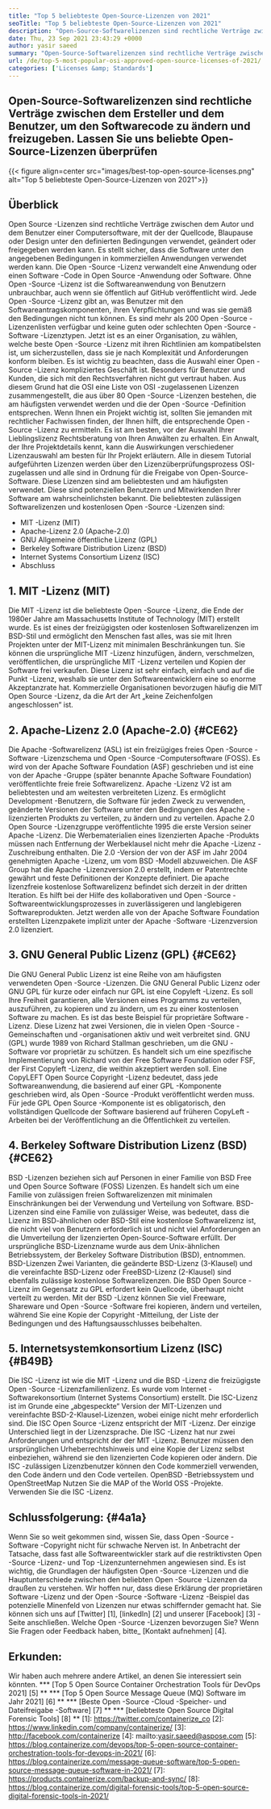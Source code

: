 ```yaml
---
title: "Top 5 beliebteste Open-Source-Lizenzen von 2021" 
seoTitle: "Top 5 beliebteste Open-Source-Lizenzen von 2021" 
description: "Open-Source-Softwarelizenzen sind rechtliche Verträge zwischen dem Ersteller und dem Benutzer, um Softwarecode zu ändern und freizugeben. Lassen Sie uns beliebte Open-Source-Lizenzen überprüfen" 
date: Thu, 23 Sep 2021 23:43:29 +0000
author: yasir saeed
summary: "Open-Source-Softwarelizenzen sind rechtliche Verträge zwischen dem Ersteller und dem Benutzer, um Softwarecode zu ändern und freizugeben. Lassen Sie uns beliebte Open-Source-Lizenzen überprüfen" 
url: /de/top-5-most-popular-osi-approved-open-source-licenses-of-2021/
categories: ['Licenses &amp; Standards']
---
```


## Open-Source-Softwarelizenzen sind rechtliche Verträge zwischen dem Ersteller und dem Benutzer, um den Softwarecode zu ändern und freizugeben. Lassen Sie uns beliebte Open-Source-Lizenzen überprüfen

{{< figure align=center src="images/best-top-open-source-licenses.png" alt="Top 5 beliebteste Open-Source-Lizenzen von 2021">}}


## **Überblick**
Open Source -Lizenzen sind rechtliche Verträge zwischen dem Autor und dem Benutzer einer Computersoftware, mit der der Quellcode, Blaupause oder Design unter den definierten Bedingungen verwendet, geändert oder freigegeben werden kann. Es stellt sicher, dass die Software unter den angegebenen Bedingungen in kommerziellen Anwendungen verwendet werden kann. Die Open -Source -Lizenz verwandelt eine Anwendung oder einen Software -Code in Open Source -Anwendung oder Software. Ohne Open -Source -Lizenz ist die Softwareanwendung von Benutzern unbrauchbar, auch wenn sie öffentlich auf GitHub veröffentlicht wird. Jede Open -Source -Lizenz gibt an, was Benutzer mit den Softwareantragskomponenten, ihren Verpflichtungen und was sie gemäß den Bedingungen nicht tun können.
Es sind mehr als 200 Open -Source -Lizenzenlisten verfügbar und keine guten oder schlechten Open -Source -Software -Lizenztypen. Jetzt ist es an einer Organisation, zu wählen, welche beste Open -Source -Lizenz mit ihren Richtlinien am kompatibelsten ist, um sicherzustellen, dass sie je nach Komplexität und Anforderungen konform bleiben. Es ist wichtig zu beachten, dass die Auswahl einer Open -Source -Lizenz kompliziertes Geschäft ist. Besonders für Benutzer und Kunden, die sich mit den Rechtsverfahren nicht gut vertraut haben. Aus diesem Grund hat die OSI eine Liste von OSI -zugelassenen Lizenzen zusammengestellt, die aus über 80 Open -Source -Lizenzen bestehen, die am häufigsten verwendet werden und die der Open -Source -Definition entsprechen.
Wenn Ihnen ein Projekt wichtig ist, sollten Sie jemanden mit rechtlicher Fachwissen finden, der Ihnen hilft, die entsprechende Open -Source -Lizenz zu ermitteln. Es ist am besten, vor der Auswahl Ihrer Lieblingslizenz Rechtsberatung von Ihren Anwälten zu erhalten. Ein Anwalt, der Ihre Projektdetails kennt, kann die Auswirkungen verschiedener Lizenzauswahl am besten für Ihr Projekt erläutern. Alle in diesem Tutorial aufgeführten Lizenzen werden über den Lizenzüberprüfungsprozess OSI-zugelassen und alle sind in Ordnung für die Freigabe von Open-Source-Software. Diese Lizenzen sind am beliebtesten und am häufigsten verwendet. Diese sind potenziellen Benutzern und Mitwirkenden Ihrer Software am wahrscheinlichsten bekannt. Die beliebtesten zulässigen Softwarelizenzen und kostenlosen Open -Source -Lizenzen sind:
  * MIT -Lizenz (MIT)
  * Apache-Lizenz 2.0 (Apache-2.0)
  * GNU Allgemeine öffentliche Lizenz (GPL)
  * Berkeley Software Distribution Lizenz (BSD)
  * Internet Systems Consortium Lizenz (ISC)
  * Abschluss

## 1. MIT -Lizenz (MIT)
Die MIT -Lizenz ist die beliebteste Open -Source -Lizenz, die Ende der 1980er Jahre am Massachusetts Institute of Technology (MIT) erstellt wurde. Es ist eines der freizügigsten oder kostenlosen Softwarelizenzen im BSD-Stil und ermöglicht den Menschen fast alles, was sie mit Ihren Projekten unter der MIT-Lizenz mit minimalen Beschränkungen tun.
Sie können die ursprüngliche MIT -Lizenz hinzufügen, ändern, verschmelzen, veröffentlichen, die ursprüngliche MIT -Lizenz verteilen und Kopien der Software frei verkaufen. Diese Lizenz ist sehr einfach, einfach und auf die Punkt -Lizenz, weshalb sie unter den Softwareentwicklern eine so enorme Akzeptanzrate hat. Kommerzielle Organisationen bevorzugen häufig die MIT Open Source -Lizenz, da die Art der Art „keine Zeichenfolgen angeschlossen“ ist.

## 2. Apache-Lizenz 2.0 (Apache-2.0) {#CE62}
Die Apache -Softwarelizenz (ASL) ist ein freizügiges freies Open -Source -Software -Lizenzschema und Open -Source -Computersoftware (FOSS). Es wird von der Apache Software Foundation (ASF) geschrieben und ist eine von der Apache -Gruppe (später benannte Apache Software Foundation) veröffentlichte freie freie Softwarelizenz. Apache -Lizenz V2 ist am beliebtesten und am weitesten verbreiteten Lizenz. Es ermöglicht Development -Benutzern, die Software für jeden Zweck zu verwenden, geänderte Versionen der Software unter den Bedingungen des Apache -lizenzierten Produkts zu verteilen, zu ändern und zu verteilen. Apache 2.0 Open Source -Lizenzgruppe veröffentlichte 1995 die erste Version seiner Apache -Lizenz.
Die Werbematerialien eines lizenzierten Apache -Produkts müssen nach Entfernung der Werbeklausel nicht mehr die Apache -Lizenz -Zuschreibung enthalten. Die 2.0 -Version der von der ASF im Jahr 2004 genehmigten Apache -Lizenz, um vom BSD -Modell abzuweichen. Die ASF Group hat die Apache -Lizenzversion 2.0 erstellt, indem er Patentrechte gewährt und feste Definitionen der Konzepte definiert. Die apache lizenzfreie kostenlose Softwarelizenz befindet sich derzeit in der dritten Iteration. Es hilft bei der Hilfe des kollaborativen und Open -Source -Softwareentwicklungsprozesses in zuverlässigeren und langlebigeren Softwareprodukten. Jetzt werden alle von der Apache Software Foundation erstellten Lizenzpakete implizit unter der Apache -Software -Lizenzversion 2.0 lizenziert.

## 3. GNU General Public Lizenz (GPL) {#CE62}
Die GNU General Public Lizenz ist eine Reihe von am häufigsten verwendeten Open -Source -Lizenzen. Die GNU General Public Lizenz oder GNU GPL für kurze oder einfach nur GPL ist eine Copyleft -Lizenz. Es soll Ihre Freiheit garantieren, alle Versionen eines Programms zu verteilen, auszuführen, zu kopieren und zu ändern, um es zu einer kostenlosen Software zu machen. Es ist das beste Beispiel für proprietäre Software -Lizenz. Diese Lizenz hat zwei Versionen, die in vielen Open -Source -Gemeinschaften und -organisationen aktiv und weit verbreitet sind.
GNU (GPL) wurde 1989 von Richard Stallman geschrieben, um die GNU -Software vor proprietär zu schützen. Es handelt sich um eine spezifische Implementierung von Richard von der Free Software Foundation oder FSF, der First Copyleft -Lizenz, die weithin akzeptiert werden soll. Eine CopyLEFT Open Source Copyright -Lizenz bedeutet, dass jede Softwareanwendung, die basierend auf einer GPL -Komponente geschrieben wird, als Open -Source -Produkt veröffentlicht werden muss. Für jede GPL Open Source -Komponente ist es obligatorisch, den vollständigen Quellcode der Software basierend auf früheren CopyLeft -Arbeiten bei der Veröffentlichung an die Öffentlichkeit zu verteilen.

## 4. Berkeley Software Distribution Lizenz (BSD) {#CE62}
BSD -Lizenzen beziehen sich auf Personen in einer Familie von BSD Free und Open Source Software (FOSS) Lizenzen. Es handelt sich um eine Familie von zulässigen freien Softwarelizenzen mit minimalen Einschränkungen bei der Verwendung und Verteilung von Software. BSD-Lizenzen sind eine Familie von zulässiger Weise, was bedeutet, dass die Lizenz im BSD-ähnlichen oder BSD-Stil eine kostenlose Softwarelizenz ist, die nicht viel von Benutzern erforderlich ist und nicht viel Anforderungen an die Umverteilung der lizenzierten Open-Source-Software erfüllt.
Der ursprüngliche BSD-Lizenzname wurde aus dem Unix-ähnlichen Betriebssystem, der Berkeley Software Distribution (BSD), entnommen. BSD-Lizenzen Zwei Varianten, die geänderte BSD-Lizenz (3-Klausel) und die vereinfachte BSD-Lizenz oder FreeBSD-Lizenz (2-Klausel) sind ebenfalls zulässige kostenlose Softwarelizenzen. Die BSD Open Source -Lizenz im Gegensatz zu GPL erfordert kein Quellcode, überhaupt nicht verteilt zu werden. Mit der BSD -Lizenz können Sie viel Freeware, Shareware und Open -Source -Software frei kopieren, ändern und verteilen, während Sie eine Kopie der Copyright -Mitteilung, der Liste der Bedingungen und des Haftungsausschlusses beibehalten.

## 5. Internetsystemkonsortium Lizenz (ISC) {#B49B}
Die ISC -Lizenz ist wie die MIT -Lizenz und die BSD -Lizenz die freizügigste Open -Source -Lizenzfamilienlizenz. Es wurde vom Internet -Softwarekonsortium (Internet Systems Consortium) erstellt. Die ISC-Lizenz ist im Grunde eine „abgespeckte“ Version der MIT-Lizenzen und vereinfachte BSD-2-Klausel-Lizenzen, wobei einige nicht mehr erforderlich sind.
Die ISC Open Source -Lizenz entspricht der MIT -Lizenz. Der einzige Unterschied liegt in der Lizenzsprache. Die ISC -Lizenz hat nur zwei Anforderungen und entspricht der der MIT -Lizenz. Benutzer müssen den ursprünglichen Urheberrechtshinweis und eine Kopie der Lizenz selbst einbeziehen, während sie den lizenzierten Code kopieren oder ändern. Die ISC -zulässigen Lizenzbenutzer können den Code kommerziell verwenden, den Code ändern und den Code verteilen. OpenBSD -Betriebssystem und OpenStreetMap Nutzen Sie die MAP of the World OSS -Projekte. Verwenden Sie die ISC -Lizenz.

## Schlussfolgerung: {#4a1a}
Wenn Sie so weit gekommen sind, wissen Sie, dass Open -Source -Software -Copyright nicht für schwache Nerven ist. In Anbetracht der Tatsache, dass fast alle Softwareentwickler stark auf die restriktivsten Open -Source -Lizenz- und Top -Lizenzunternehmen angewiesen sind. Es ist wichtig, die Grundlagen der häufigsten Open -Source -Lizenzen und die Hauptunterschiede zwischen den beliebten Open -Source -Lizenzen da draußen zu verstehen. Wir hoffen nur, dass diese Erklärung der proprietären Software -Lizenz und der Open -Source -Software -Lizenz -Beispiel das potenzielle Minenfeld von Lizenzen nur etwas schiffernder gemacht hat.
Sie können sich uns auf [Twitter] [1], [linkedIn] [2] und unserer [Facebook] [3] -Seite anschließen. Welche Open -Source -Lizenzen bevorzugen Sie? Wenn Sie Fragen oder Feedback haben, bitte_ [Kontakt aufnehmen] [4].

## Erkunden:
Wir haben auch mehrere andere Artikel, an denen Sie interessiert sein könnten.
  *** [Top 5 Open Source Container Orchestration Tools für DevOps 2021] [5] **
  *** [Top 5 Open Source Message Queue (MQ) Software im Jahr 2021] [6] **
  *** [Beste Open -Source -Cloud -Speicher- und Dateifreigabe -Software] [7] **
  *** [beliebteste Open Source Digital Forensic Tools] [8] **
[1]: https://twitter.com/containerize_co
[2]: https://www.linkedin.com/company/containerize/
[3]: http://facebook.com/containerize
[4]: mailto:yasir.saeed@aspose.com
[5]: https://blog.containerize.com/devops/top-5-open-source-container-orchestration-tools-for-devops-in-2021/
[6]: https://blog.containerize.com/message-queue-software/top-5-open-source-message-queue-software-in-2021/
[7]: https://products.containerize.com/backup-and-sync/
[8]: https://blog.containerize.com/digital-forensic-tools/top-5-open-source-digital-forensic-tools-in-2021/

